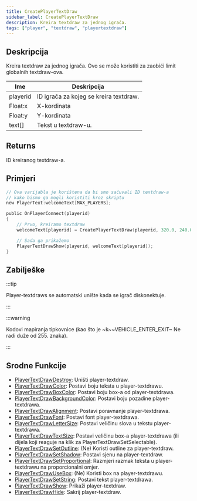 ```yaml
---
title: CreatePlayerTextDraw
sidebar_label: CreatePlayerTextDraw
description: Kreira textdraw za jednog igrača.
tags: ["player", "textdraw", "playertextdraw"]
---
```


## Deskripcija

Kreira textdraw za jednog igrača. Ovo se može koristiti za zaobići limit globalnih textdraw-ova.

| Ime      | Deskripcija                            |
| -------- | -------------------------------------- |
| playerid | ID igrača za kojeg se kreira textdraw. |
| Float:x  | X-kordinata                            |
| Float:y  | Y-kordinata                            |
| text[]   | Tekst u textdraw-u.                    |

## Returns

ID kreiranog textdraw-a.

## Primjeri

```c
// Ova varijabla je korištena da bi smo sačuvali ID textdraw-a
// kako bismo ga mogli koristiti kroz skriptu
new PlayerText:welcomeText[MAX_PLAYERS];

public OnPlayerConnect(playerid)
{
    // Prvo, kreiramo textdraw
    welcomeText[playerid] = CreatePlayerTextDraw(playerid, 320.0, 240.0, "Dobrodosli na moj SA-MP server");

    // Sada ga prikažemo
    PlayerTextDrawShow(playerid, welcomeText[playerid]);
}
```

## Zabilješke

:::tip

Player-textdraws se automatski unište kada se igrač diskonektuje.

:::

:::warning

Kodovi mapiranja tipkovnice (kao što je ~k~~VEHICLE_ENTER_EXIT~ Ne radi duže od 255. znaka).

:::

## Srodne Funkcije

- [PlayerTextDrawDestroy](PlayerTextDrawDestroy): Uništi player-textdraw.
- [PlayerTextDrawColor](PlayerTextDrawColor): Postavi boju teksta u player-textdrawu.
- [PlayerTextDrawBoxColor](PlayerTextDrawBoxColor): Postavi boju box-a od player-textdrawa.
- [PlayerTextDrawBackgroundColor](PlayerTextDrawBackgroundColor): Postavi boju pozadine player-textdrawa.
- [PlayerTextDrawAlignment](PlayerTextDrawAlignment): Postavi poravnanje player-textdrawa.
- [PlayerTextDrawFont](PlayerTextDrawFont): Postavi font player-textdrawa.
- [PlayerTextDrawLetterSize](PlayerTextDrawLetterSize): Postavi veličinu slova u tekstu player-textdrawa.
- [PlayerTextDrawTextSize](PlayerTextDrawTextSize): Postavi veličinu box-a player-textdrawa (ili dijela koji reaguje na klik za PlayerTextDrawSetSelectable).
- [PlayerTextDrawSetOutline](PlayerTextDrawSetOutline): (Ne) Koristi outline za player-textdraw.
- [PlayerTextDrawSetShadow](PlayerTextDrawSetShadow): Postavi sjenu na player-textdraw.
- [PlayerTextDrawSetProportional](PlayerTextDrawSetProportional): Razmjeri razmak teksta u player-textdrawu na proporcionalni omjer.
- [PlayerTextDrawUseBox](PlayerTextDrawUseBox): (Ne) Koristi box na player-textdrawu.
- [PlayerTextDrawSetString](PlayerTextDrawSetString): Postavi tekst player-textdrawa.
- [PlayerTextDrawShow](PlayerTextDrawShow): Prikaži player-textdraw.
- [PlayerTextDrawHide](PlayerTextDrawHide): Sakrij player-textdraw.
